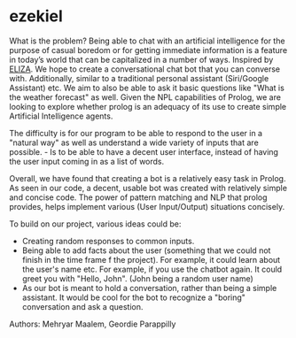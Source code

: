 # ezekiel

What is the problem?
Being able to chat with an artificial intelligence for the purpose of casual boredom or for getting immediate information is a feature in today’s world that can be capitalized in a number of ways. Inspired by [ELIZA](https://en.wikipedia.org/wiki/ELIZA). We hope to create a conversational chat bot that you can converse with. Additionally, similar to a traditional personal assistant (Siri/Google Assistant) etc. We aim to also be able to ask it basic questions like "What is the weather forecast" as well. Given the NPL capabilities of Prolog, we are looking to explore whether prolog is an adequacy of its use to create simple Artificial Intelligence agents.

The difficulty is for our program to be able to respond to the user in a "natural way" as well as understand a wide variety of inputs that are possible. - Is to be able to have a decent user interface, instead of having the user input coming in as a list of words.

Overall, we have found that creating a bot is a relatively easy task in Prolog. As seen in our code, a decent, usable bot was created with relatively simple and concise code. The power of pattern matching and NLP that prolog provides, helps implement various (User Input/Output) situations concisely.

To build on our project, various ideas could be:
 - Creating random responses to common inputs.
 - Being able to add facts about the user (something that we could not finish in the time frame f the project). For example, it could learn about the user's name etc. For example, if you use the chatbot again. It could greet you with "Hello, John". (John being a random user name)
 - As our bot is meant to hold a conversation, rather than being a simple assistant. It would be cool for the bot to recognize a "boring" conversation and ask a question.
 
Authors: Mehryar Maalem, Geordie Parappilly
